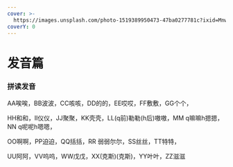 ```yaml
---
cover: >-
  https://images.unsplash.com/photo-1519389950473-47ba0277781c?ixid=MnwxMjA3fDB8MHxwaG90by1wYWdlfHx8fGVufDB8fHx8&ixlib=rb-1.2.1&auto=format&fit=crop&w=2970&q=80
coverY: 0
---
```


# 发音篇

### 拼读发音

AA唉唉，BB波波，CC咳咳，DD的的，EE哎哎，FF敷敷，GG个个，

HH和和，II仪仪，JJ聚聚，KK壳壳，LL(q前)勒勒(h后)嗷嗷，MM q嘛嘛h摁摁，NN q呢呢h嗯嗯，

OO啊啊，PP迫迫，QQ括括，RR 弱弱尔尔，SS丝丝，TT特特，

UU阿阿，VV呜呜，WW戊戊，XX(克斯)(克斯)，YY叶叶，ZZ滋滋
